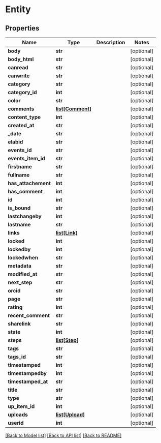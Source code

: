 # Entity

## Properties
Name | Type | Description | Notes
------------ | ------------- | ------------- | -------------
**body** | **str** |  | [optional] 
**body_html** | **str** |  | [optional] 
**canread** | **str** |  | [optional] 
**canwrite** | **str** |  | [optional] 
**category** | **str** |  | [optional] 
**category_id** | **int** |  | [optional] 
**color** | **str** |  | [optional] 
**comments** | [**list[Comment]**](Comment.md) |  | [optional] 
**content_type** | **int** |  | [optional] 
**created_at** | **str** |  | [optional] 
**_date** | **str** |  | [optional] 
**elabid** | **str** |  | [optional] 
**events_id** | **str** |  | [optional] 
**events_item_id** | **str** |  | [optional] 
**firstname** | **str** |  | [optional] 
**fullname** | **str** |  | [optional] 
**has_attachement** | **int** |  | [optional] 
**has_comment** | **int** |  | [optional] 
**id** | **int** |  | [optional] 
**is_bound** | **str** |  | [optional] 
**lastchangeby** | **int** |  | [optional] 
**lastname** | **str** |  | [optional] 
**links** | [**list[Link]**](Link.md) |  | [optional] 
**locked** | **int** |  | [optional] 
**lockedby** | **int** |  | [optional] 
**lockedwhen** | **str** |  | [optional] 
**metadata** | **str** |  | [optional] 
**modified_at** | **str** |  | [optional] 
**next_step** | **str** |  | [optional] 
**orcid** | **str** |  | [optional] 
**page** | **str** |  | [optional] 
**rating** | **int** |  | [optional] 
**recent_comment** | **str** |  | [optional] 
**sharelink** | **str** |  | [optional] 
**state** | **int** |  | [optional] 
**steps** | [**list[Step]**](Step.md) |  | [optional] 
**tags** | **str** |  | [optional] 
**tags_id** | **str** |  | [optional] 
**timestamped** | **int** |  | [optional] 
**timestampedby** | **int** |  | [optional] 
**timestamped_at** | **str** |  | [optional] 
**title** | **str** |  | [optional] 
**type** | **str** |  | [optional] 
**up_item_id** | **int** |  | [optional] 
**uploads** | [**list[Upload]**](Upload.md) |  | [optional] 
**userid** | **int** |  | [optional] 

[[Back to Model list]](../README.md#documentation-for-models) [[Back to API list]](../README.md#documentation-for-api-endpoints) [[Back to README]](../README.md)

